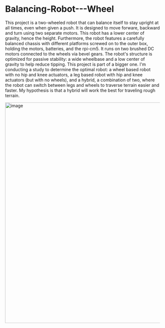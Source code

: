 # Balancing-Robot---Wheel

This project is a two-wheeled robot that can balance itself to stay upright at all times, even when given a push. It is designed to move forware, backward and turn using two separate motors. This robot has a lower center of gravity, hence the height. Furthermore, the robot features a carefully balanced chassis with different platforms screwed on to the outer box, holding the motors, batteries, and the rpi-cm5. It runs on two brushed DC motors connected to the wheels via bevel gears. The robot's structure is optimized for passive stability: a wide wheelbase and a low center of gravity to help reduce tipping. This project is part of a bigger one. I'm conducting a study to determine the optimal robot: a wheel based robot with no hip and knee actuators, a leg based robot with hip and knee actuators (but with no wheels), and a hybrid, a combination of two, where the robot can switch between legs and wheels to traverse terrain easier and faster. My hypothesis is that a hybrid will work the best for traveling rough terrain.

<img width="686" height="720" alt="image" src="https://github.com/user-attachments/assets/4701d16e-dc55-4db4-9cdd-45cc31c5664a" />
